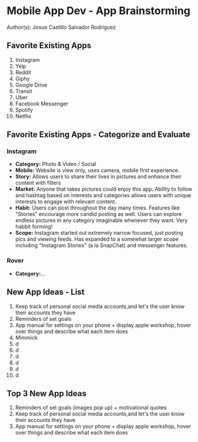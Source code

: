
Mobile App Dev - App Brainstorming
===
Author(s):
Josue Castillo
Salvador Rodriguez
## Favorite Existing Apps
1. Instagram
2. Yelp
3. Reddit
4. Giphy
5. Google Drive
6. Transit
7. Uber
8. Facebook Messenger
9. Spotify
10. Netflix

## Favorite Existing Apps - Categorize and Evaluate
### Instagram
   - **Category:** Photo & Video / Social 
   - **Mobile:** Website is view only, uses camera, mobile first experience.
   - **Story:** Allows users to share their lives in pictures and enhance their content with filters
   - **Market:** Anyone that takes pictures could enjoy this app. Ability to follow and hashtag based on interests and categories allows users with unique interests to engage with relevant content.
   - **Habit:** Users can post throughout the day many times. Features like "Stories" encourage more candid posting as well. Users can explore endless pictures in any category imaginable whenever they want. Very habbit forming!
   - **Scope:** Instagram started out extremely narrow focused, just posting pics and viewing feeds. Has expanded to a somewhat larger scope including "Instagram Stories" (a la SnapChat) and messenger features. 
### Rover
   - **Category:**...

## New App Ideas - List
1. Keep track of personal social media accounts,and let's the user know their accounts they have
2. Reminders of set goals
3. App manual for settings on your phone + display apple workshop, hover over things and describe what each item does
4. Mimmick 
5.  d
6.  d
7.  d
8.  d
9.  d
10. d

## Top 3 New App Ideas
1. Reminders of set goals (images pop up) + motivational quotes
2. Keep track of personal social media accounts,and let's the user know their accounts they have
3. App manual for settings on your phone + display apple workshop, hover over things and describe what each item does
